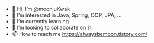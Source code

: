 - 👋 Hi, I’m @moonjuKwak
- 👀 I’m interested in Java, Spring, OOP, JPA, ...
- 🌱 I’m currently learning 
- 💞️ I’m looking to collaborate on ?!
- 📫 How to reach me https://alwaysbemoon.tistory.com/

<!---
moonjuKwak/moonjuKwak is a ✨ special ✨ repository because its `README.md` (this file) appears on your GitHub profile.
You can click the Preview link to take a look at your changes.
--->
